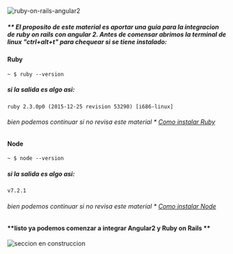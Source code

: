 

![ruby-on-rails-angular2](https://raw.githubusercontent.com/pluralsight/guides/master/images/034d7c62-833d-45a7-8222-04c90edb4759.png)

##### ** El proposito de este material es aportar una guia para la integracion de ruby on rails con angular 2. Antes de comensar abrimos la terminal de linux "ctrl+alt+t" para chequear si se tiene instalado:

#### Ruby

```
~ $ ruby --version

```

##### si la salida es algo asi:

```
ruby 2.3.0p0 (2015-12-25 revision 53290) [i686-linux]

``` 

###### bien podemos continuar si no revisa este material * [Como instalar Ruby](http://hackguides.org)

#### Node

```
~ $ node --version

```

##### si la salida es algo asi:

```
v7.2.1

``` 

###### bien podemos continuar si no revisa este material * [Como instalar Node](http://hackguides.org)




#### **listo ya podemos comenzar a integrar Angular2 y Ruby on Rails **





![seccion en construccion](https://raw.githubusercontent.com/pluralsight/guides/master/images/4f4d3e08-08f5-4aea-9331-514852212238.png)


